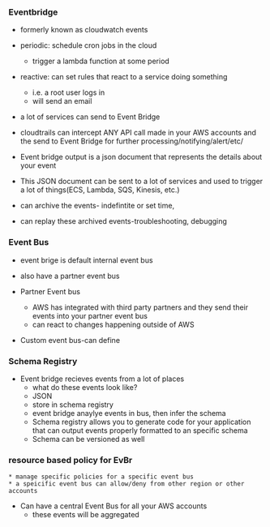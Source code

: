 ### Eventbridge

* formerly known as cloudwatch events


* periodic: schedule cron jobs in the cloud
    * trigger a lambda function at some period

* reactive: can set rules that react to a service doing something
    * i.e. a root user logs in
    * will send an email


* a lot of services can send to Event Bridge


* cloudtrails can intercept ANY API call made in your AWS accounts and the send to Event Bridge for further processing/notifying/alert/etc/

* Event bridge output is a json document that represents the details about your event

* This JSON document can be sent to a lot of services and used to trigger a lot of things(ECS, Lambda, SQS, Kinesis, etc.)

* can archive the events- indefintite or set time, 

* can replay these archived events-troubleshooting, debugging

### Event Bus

* event brige is default internal event bus
* also have a partner event bus

* Partner Event bus
    * AWS has integrated with third party partners and they send their events into your partner event bus
    * can react to changes happening outside of AWS

* Custom event bus-can define


### Schema Registry
* Event bridge recieves events from a lot of places
    * what do these events look like?
    * JSON
    * store in schema registry
    * event bridge anaylye events in bus, then infer the schema
    * Schema registry allows you to generate code for your application that can output events properly formatted to an specific schema
    * Schema can be versioned as well

###  resource based policy for EvBr
    * manage specific policies for a specific event bus
    * a speicific event bus can allow/deny from other region or other accounts

* Can have a central Event Bus for all your AWS accounts
    * these events will be aggregated
